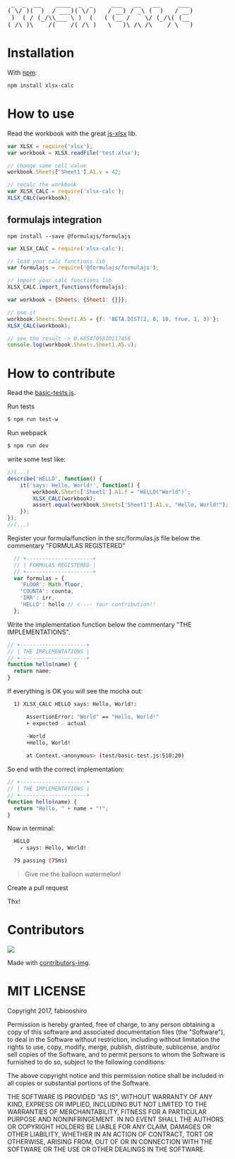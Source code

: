 <pre>
 _  _  __    ____  _  _     ___   __   __     ___ 
( \/ )(  )  / ___)( \/ )   / __) / _\ (  )   / __)
 )  ( / (_/\\___ \ )  (   ( (__ /    \/ (_/\( (__ 
(_/\_)\____/(____/(_/\_)   \___)\_/\_/\____/ \___)</pre>
<div style="clear: both"></div>

# Installation
With [npm](https://www.npmjs.org/package/xlsx-calc):
```sh
npm install xlsx-calc
```

# How to use

Read the workbook with the great <a href="https://github.com/SheetJS/js-xlsx">js-xlsx</a> lib.
```js
var XLSX = require('xlsx');
var workbook = XLSX.readFile('test.xlsx');

// change some cell value
workbook.Sheets['Sheet1'].A1.v = 42;

// recalc the workbook
var XLSX_CALC = require('xlsx-calc');
XLSX_CALC(workbook);
```

## formulajs integration

`npm install --save @formulajs/formulajs`

```js
var XLSX_CALC = require('xlsx-calc');

// load your calc functions lib
var formulajs = require('@formulajs/formulajs');

// import your calc functions lib
XLSX_CALC.import_functions(formulajs);

var workbook = {Sheets: {Sheet1: {}}};

// use it
workbook.Sheets.Sheet1.A5 = {f: 'BETA.DIST(2, 8, 10, true, 1, 3)'};
XLSX_CALC(workbook);

// see the result -> 0.6854705810117458
console.log(workbook.Sheets.Sheet1.A5.v);
```

# How to contribute

Read the <a href="https://github.com/fabiooshiro/xlsx-calc/blob/master/test/1-basic-test.js">basic-tests.js</a>.

Run tests
```sh
$ npm run test-w
```

Run webpack
```sh
$ npm run dev
```

write some test like:
```js
//(...)
describe('HELLO', function() {
    it('says: Hello, World!', function() {
        workbook.Sheets['Sheet1'].A1.f = 'HELLO("World")';
        XLSX_CALC(workbook);
        assert.equal(workbook.Sheets['Sheet1'].A1.v, "Hello, World!");
    });
});
//(...)
```

Register your formula/function in the src/formulas.js file
below the commentary "FORMULAS REGISTERED"

```js
  // +---------------------+
  // | FORMULAS REGISTERED |
  // +---------------------+
  var formulas = {
    'FLOOR': Math.floor,
    'COUNTA': counta,
    'IRR': irr,
    'HELLO': hello // <---- Your contribution!!
  };
```
Write the implementation function below the commentary "THE IMPLEMENTATIONS".

```js
// +---------------------+
// | THE IMPLEMENTATIONS |
// +---------------------+
function hello(name) {
  return name;
}
```

If everything is OK you will see the mocha out:

```sh
  1) XLSX_CALC HELLO says: Hello, World!:

      AssertionError: "World" == "Hello, World!"
      + expected - actual

      -World
      +Hello, World!
      
      at Context.<anonymous> (test/basic-test.js:510:20)
```

So end with the correct implementation:

```js
// +---------------------+
// | THE IMPLEMENTATIONS |
// +---------------------+
function hello(name) {
  return "Hello, " + name + "!";
}
```
Now in terminal:

```sh
  HELLO
    ✓ says: Hello, World!

  79 passing (75ms)
```

> Give me the balloon watermelon!

Create a pull request

Thx!

# Contributors

<a href="https://github.com/fabiooshiro/xlsx-calc/graphs/contributors">
  <img src="https://contributors-img.firebaseapp.com/image?repo=fabiooshiro/xlsx-calc" />
</a>

Made with [contributors-img](https://contributors-img.firebaseapp.com).

# MIT LICENSE

Copyright 2017, fabiooshiro

Permission is hereby granted, free of charge, to any person obtaining a copy of this software and associated documentation files (the "Software"), to deal in the Software without restriction, including without limitation the rights to use, copy, modify, merge, publish, distribute, sublicense, and/or sell copies of the Software, and to permit persons to whom the Software is furnished to do so, subject to the following conditions:

The above copyright notice and this permission notice shall be included in all copies or substantial portions of the Software.

THE SOFTWARE IS PROVIDED "AS IS", WITHOUT WARRANTY OF ANY KIND, EXPRESS OR IMPLIED, INCLUDING BUT NOT LIMITED TO THE WARRANTIES OF MERCHANTABILITY, FITNESS FOR A PARTICULAR PURPOSE AND NONINFRINGEMENT. IN NO EVENT SHALL THE AUTHORS OR COPYRIGHT HOLDERS BE LIABLE FOR ANY CLAIM, DAMAGES OR OTHER LIABILITY, WHETHER IN AN ACTION OF CONTRACT, TORT OR OTHERWISE, ARISING FROM, OUT OF OR IN CONNECTION WITH THE SOFTWARE OR THE USE OR OTHER DEALINGS IN THE SOFTWARE.
